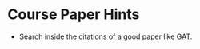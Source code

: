# Course Paper Hints

* Search inside the citations of a good paper like [GAT](https://scholar.google.ru/scholar?start=20&q=stock+price&hl=en&as_sdt=2005&sciodt=0,5&cites=4768437242681188965&scipsc=1).